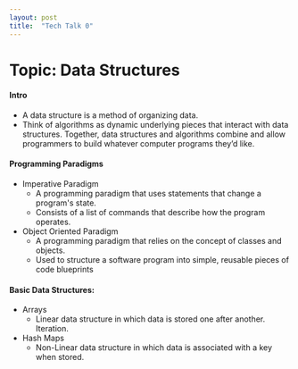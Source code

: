```yaml
---
layout: post
title:  "Tech Talk 0"
---
```


# Topic: Data Structures

#### Intro

- A data structure is a method of organizing data.
- Think of algorithms as dynamic underlying pieces that interact with data structures. Together, data structures and algorithms combine and allow programmers to build whatever computer programs they’d like.


#### Programming Paradigms

- Imperative Paradigm
    - A programming paradigm that uses statements that change a program's state.
    - Consists of a list of commands that describe how the program operates.
- Object Oriented Paradigm
    - A programming paradigm that relies on the concept of classes and objects.
    - Used to structure a software program into simple, reusable pieces of code blueprints


#### Basic Data Structures:

- Arrays
    - Linear data structure in which data is stored one after another. Iteration.
- Hash Maps
    - Non-Linear data structure in which data is associated with a key when stored.